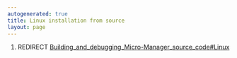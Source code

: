 ```yaml
---
autogenerated: true
title: Linux installation from source
layout: page
---
```


1.  REDIRECT
    [Building\_and\_debugging\_Micro-Manager\_source\_code\#Linux](Building_and_debugging_Micro-Manager_source_code#Linux "wikilink")
